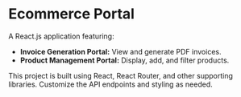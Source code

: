 # Ecommerce Portal

A React.js application featuring:
- **Invoice Generation Portal:** View and generate PDF invoices.
- **Product Management Portal:** Display, add, and filter products.

This project is built using React, React Router, and other supporting libraries. Customize the API endpoints and styling as needed.
